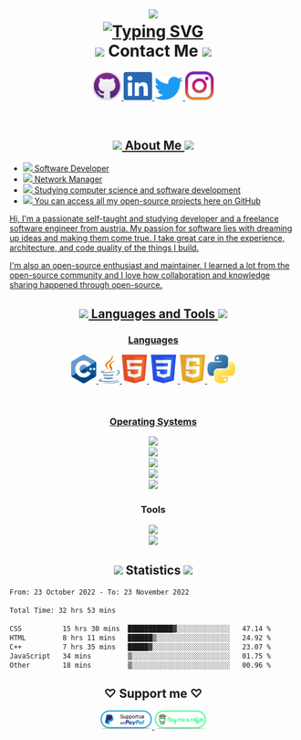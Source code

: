 <h1 align = "center">
<img src="https://emojipedia-us.s3.dualstack.us-west-1.amazonaws.com/thumbs/160/apple/325/waving-hand_1f44b.png" height="60em" align="center"/></br>
<a href="https://git.io/typing-svg"><img src="https://readme-typing-svg.demolab.com?font=Fira+Code&pause=500&color=28A125&center=true&vCenter=true&width=435&lines=Hey+there!+I'm+Chaos+%3A);%3E+github.com%2Fallmightychaos" alt="Typing SVG" /></a>

</br>

<img src="https://emojipedia-us.s3.dualstack.us-west-1.amazonaws.com/thumbs/120/apple/325/closed-mailbox-with-raised-flag_1f4eb.png" height="40em"/>
 Contact Me 
<img src="https://emojipedia-us.s3.dualstack.us-west-1.amazonaws.com/thumbs/120/apple/325/closed-mailbox-with-raised-flag_1f4eb.png" height="40em"/</br>
</h1>

<p align="center">
<a href="https://www.github.com/allmightychaos" target="_blank">
      <img width="50em" alt="Chaos' GitHub Profile" src="https://github.com/allmightychaos/.github/blob/main/.resources/socials/github-icon.svg"/>
<a href="https://www.linkedin.com/in/chaos3003/" target="_blank">
      <img width="50em" alt="Chaos' Linkedin" src="https://github.com/allmightychaos/.github/blob/main/.resources/socials/linkedin.svg"/>
<a href="https://twitter.com/allmightychaos" target="_blank">
      <img width="50em" alt="Chaos' Twitter" src="https://github.com/allmightychaos/.github/blob/main/.resources/socials/twitter.svg"/>
<a href="https://instagram.com/allmighty.chaos" target="_blank">
      <img width="50em" alt="Chaos' Instagram" src="https://github.com/allmightychaos/.github/blob/main/.resources/socials/instagram.svg"/>
 </br> </br> </br>
</p>

<h2 align = "center">
<img src="https://emojipedia-us.s3.dualstack.us-west-1.amazonaws.com/thumbs/120/apple/325/open-book_1f4d6.png" height="30em"/> 
 About Me 
<img src="https://emojipedia-us.s3.dualstack.us-west-1.amazonaws.com/thumbs/120/apple/325/open-book_1f4d6.png" height="30em"/> </br>
</h2>

- <img src="https://emojipedia-us.s3.dualstack.us-west-1.amazonaws.com/thumbs/120/apple/325/desktop-computer_1f5a5-fe0f.png" height="20em"/> Software Developer
- <img src="https://emojipedia-us.s3.dualstack.us-west-1.amazonaws.com/thumbs/120/apple/325/man-technologist_1f468-200d-1f4bb.png" height="20em"/> Network Manager
- <img src="https://emojipedia-us.s3.dualstack.us-west-1.amazonaws.com/thumbs/120/apple/325/graduation-cap_1f393.png" height="20em"/> Studying computer science and software development
- <img src="https://emojipedia-us.s3.dualstack.us-west-1.amazonaws.com/thumbs/120/whatsapp/326/globe-with-meridians_1f310.png" height="20em"/> You can access all my open-source projects here on GitHub

Hi, I'm a passionate self-taught and studying developer and a freelance software engineer from austria. 
My passion for software lies with dreaming up ideas and making them come true.
I take great care in the experience, architecture, and code quality of the things I build.

I'm also an open-source enthusiast and maintainer. 
I learned a lot from the open-source community and I love how collaboration and knowledge sharing happened through open-source.

<h2 align = "center">
<img src="https://emojipedia-us.s3.dualstack.us-west-1.amazonaws.com/thumbs/120/apple/325/hammer_1f528.png" height="25em"/> 
 Languages and Tools 
<img src="https://emojipedia-us.s3.dualstack.us-west-1.amazonaws.com/thumbs/120/apple/325/hammer_1f528.png" height="25em"/></br>
</h2>

<h3 align="center">Languages</h3>
<p align="center">
<code><img height="50" src="https://github.com/allmightychaos/.github/blob/main/.resources/languages/cpp.svg"></code> 
<code><img height="50" src="https://github.com/allmightychaos/.github/blob/main/.resources/languages/java.svg"></code>
<code><img height="50" src="https://github.com/allmightychaos/.github/blob/main/.resources/languages/html.svg"></code>
<code><img height="50" src="https://github.com/allmightychaos/.github/blob/main/.resources/languages/css.svg"></code>
<code><img height="50" src="https://github.com/allmightychaos/.github/blob/main/.resources/languages/js.svg"></code>
<code><img height="50" src="https://github.com/allmightychaos/.github/blob/main/.resources/languages/python.svg"></code>
</p>

</br>

<h3 align="center">Operating Systems</h3>
<p align="center">
 <a href="https://www.apple.com/macos/ventura">
  <img src="https://img.shields.io/badge/macOS-Ventura-e66702?style=round-square&logo=apple&logoColor=ffffff"></img>
 </a>

</br>

 <a href="https://www.debian.org/index.de.html">
  <img src="https://img.shields.io/badge/Linux-Debian-d50856?style=round-square&logo=debian&logoColor=d50856"></img>
 </a>

</br>

 <a href="https://www.youtube.com/watch?v=dQw4w9WgXcQ&ab_channel=RickAstley">
  <img src="https://img.shields.io/badge/Windows-11-2596be?style=round-square&logo=windows11&logoColor=2596be"></img>
 </a>
 
</br>

 <a href="https://archlinux.org/">
  <img src="https://img.shields.io/badge/Linux-Arch-1e3f5a?style=round-square&logo=archlinux&logoColor=1793d1"></img>
 </a>

</br>

 <a href="https://www.kali.org/">
  <img src="https://img.shields.io/badge/Linux-Kali-2c74ec?style=round-square&logo=kalilinux&logoColor=ffffff"></img>
 </a>

</br>
</p>

<h3 align="center">Tools</h3>

<p align="center">
 <a href="https://github.com/features/copilot">
  <img src="https://img.shields.io/badge/GitHub-CoPilot-56b335?style=round-square&logo=github&logoColor=56b335"></img>
 </a>

</br>

 <a href="https://code.visualstudio.com/">
  <img src="https://img.shields.io/badge/IDE-VSCode-1087d2?style=round-square&logo=Visual-studio-code&logoColor=1087d2"></img>
 </a>
</p

</br>

<h2 align = "center">
<img src="https://emojipedia-us.s3.dualstack.us-west-1.amazonaws.com/thumbs/120/apple/325/chart-increasing_1f4c8.png" height="20em"/> 
 Statistics
<img src="https://emojipedia-us.s3.dualstack.us-west-1.amazonaws.com/thumbs/120/apple/325/chart-decreasing_1f4c9.png" height="20em"/></br>
</h2>
<!--START_SECTION:waka-->

```text
From: 23 October 2022 - To: 23 November 2022

Total Time: 32 hrs 53 mins

CSS          15 hrs 30 mins  ███████████▓░░░░░░░░░░░░░   47.14 %
HTML         8 hrs 11 mins   ██████▒░░░░░░░░░░░░░░░░░░   24.92 %
C++          7 hrs 35 mins   █████▓░░░░░░░░░░░░░░░░░░░   23.07 %
JavaScript   34 mins         ▒░░░░░░░░░░░░░░░░░░░░░░░░   01.75 %
Other        18 mins         ▒░░░░░░░░░░░░░░░░░░░░░░░░   00.96 %
```

<!--END_SECTION:waka-->

<h2 align = "center">
♡ Support me ♡</br>
</h2>

<!-- If you want to have any of those pictures, feel free to contact me and I will send them to you. -->
<p align="center">
  <a href="https://www.paypal.com/donate/?hosted_button_id=57YPDJCJ3U66S" target="_blank">
      <img width="18%" alt="Donate with Paypal" src="https://github.com/allmightychaos/.github/blob/main/.resources/support/support-paypal.svg"/>
  </a>
  <a href="https://www.buymeacoffee.com/allmightychaos" target="_blank">
      <img width="18%" alt="Buy me a coffee" src="https://github.com/allmightychaos/.github/blob/main/.resources/support/support-buy-coffee.svg"/>
  </a>
</p>

<!-- Tools used for the creation: 
- Typing Animation: https://readme-typing-svg.demolab.com/demo/
- Badges: https://shields.io/
-->
